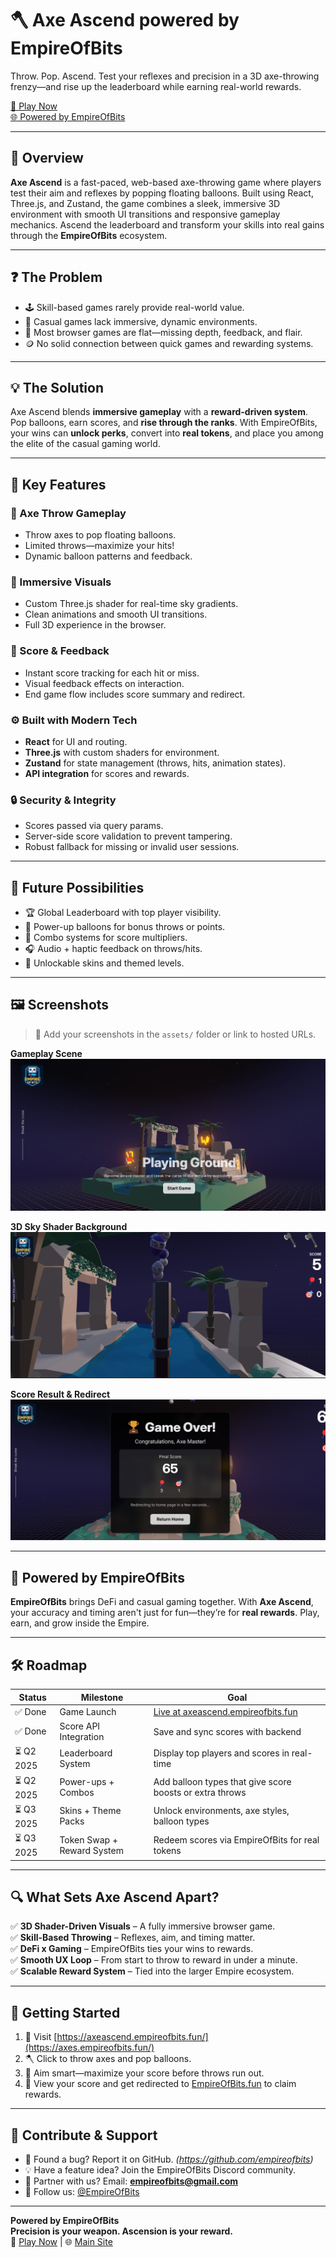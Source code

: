 # 🪓 Axe Ascend powered by EmpireOfBits

Throw. Pop. Ascend. Test your reflexes and precision in a 3D axe-throwing frenzy—and rise up the leaderboard while earning real-world rewards.

[🔗 Play Now](https://axes.empireofbits.fun/)  
[🌐 Powered by EmpireOfBits](https://www.empireofbits.fun/)

---

## 🚀 Overview

**Axe Ascend** is a fast-paced, web-based axe-throwing game where players test their aim and reflexes by popping floating balloons. Built using React, Three.js, and Zustand, the game combines a sleek, immersive 3D environment with smooth UI transitions and responsive gameplay mechanics. Ascend the leaderboard and transform your skills into real gains through the **EmpireOfBits** ecosystem.

---

## ❓ The Problem

- 🕹️ Skill-based games rarely provide real-world value.
- 🎯 Casual games lack immersive, dynamic environments.
- 🧱 Most browser games are flat—missing depth, feedback, and flair.
- 🪙 No solid connection between quick games and rewarding systems.

---

## 💡 The Solution

Axe Ascend blends **immersive gameplay** with a **reward-driven system**. Pop balloons, earn scores, and **rise through the ranks**. With EmpireOfBits, your wins can **unlock perks**, convert into **real tokens**, and place you among the elite of the casual gaming world.

---

## 🌟 Key Features

### 🎯 Axe Throw Gameplay

- Throw axes to pop floating balloons.
- Limited throws—maximize your hits!
- Dynamic balloon patterns and feedback.

### 🌄 Immersive Visuals

- Custom Three.js shader for real-time sky gradients.
- Clean animations and smooth UI transitions.
- Full 3D experience in the browser.

### 🔢 Score & Feedback

- Instant score tracking for each hit or miss.
- Visual feedback effects on interaction.
- End game flow includes score summary and redirect.

### ⚙️ Built with Modern Tech

- **React** for UI and routing.
- **Three.js** with custom shaders for environment.
- **Zustand** for state management (throws, hits, animation states).
- **API integration** for scores and rewards.

### 🔒 Security & Integrity

- Scores passed via query params.
- Server-side score validation to prevent tampering.
- Robust fallback for missing or invalid user sessions.

---

## 🔮 Future Possibilities

- 🏆 Global Leaderboard with top player visibility.
- 🎈 Power-up balloons for bonus throws or points.
- 🔁 Combo systems for score multipliers.
- 🎧 Audio + haptic feedback on throws/hits.
- 🎨 Unlockable skins and themed levels.

---

## 🖼 Screenshots

> 📸 Add your screenshots in the `assets/` folder or link to hosted URLs.

**Gameplay Scene**  
![Gameplay](/public/assets/axeascend1.jpg)

**3D Sky Shader Background**  
![Sky Shader](/public/assets/axeascend2.jpg)

**Score Result & Redirect**  
![Score Screen](/public/assets/axeascend3.jpg)

---

## 🤝 Powered by EmpireOfBits

**EmpireOfBits** brings DeFi and casual gaming together. With **Axe Ascend**, your accuracy and timing aren't just for fun—they’re for **real rewards**. Play, earn, and grow inside the Empire.

---

## 🛠 Roadmap

| Status     | Milestone                  | Goal                                                                 |
| ---------- | -------------------------- | -------------------------------------------------------------------- |
| ✅ Done    | Game Launch                | [Live at axeascend.empireofbits.fun](https://axes.empireofbits.fun/) |
| ✅ Done    | Score API Integration      | Save and sync scores with backend                                    |
| ⏳ Q2 2025 | Leaderboard System         | Display top players and scores in real-time                          |
| ⏳ Q2 2025 | Power-ups + Combos         | Add balloon types that give score boosts or extra throws             |
| ⏳ Q3 2025 | Skins + Theme Packs        | Unlock environments, axe styles, balloon types                       |
| ⏳ Q3 2025 | Token Swap + Reward System | Redeem scores via EmpireOfBits for real tokens                       |

---

## 🔍 What Sets Axe Ascend Apart?

✅ **3D Shader-Driven Visuals** – A fully immersive browser game.  
✅ **Skill-Based Throwing** – Reflexes, aim, and timing matter.  
✅ **DeFi x Gaming** – EmpireOfBits ties your wins to rewards.  
✅ **Smooth UX Loop** – From start to throw to reward in under a minute.  
✅ **Scalable Reward System** – Tied into the larger Empire ecosystem.

---

## 🚦 Getting Started

1. 🔗 Visit [https://axeascend.empireofbits.fun/](https://axes.empireofbits.fun/)
2. 🪓 Click to throw axes and pop balloons.
3. 🧠 Aim smart—maximize your score before throws run out.
4. 🏁 View your score and get redirected to [EmpireOfBits.fun](https://www.empireofbits.fun/) to claim rewards.

---

## 🤝 Contribute & Support

- 🐛 Found a bug? Report it on GitHub. _(https://github.com/empireofbits)_
- 💡 Have a feature idea? Join the EmpireOfBits Discord community.
- 🤝 Partner with us? Email: **empireofbits@gmail.com**
- 📢 Follow us: [@EmpireOfBits](https://twitter.com/empireofbits)

---

**Powered by EmpireOfBits**  
**Precision is your weapon. Ascension is your reward.**  
🔗 [Play Now](https://axes.empireofbits.fun/) | 🌐 [Main Site](https://www.empireofbits.fun/)
